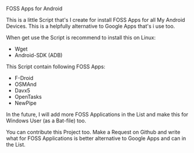 FOSS Apps for Android

This is a little Script that's I create for install FOSS Apps for all My Android Devices.
This is a helpfully alternative to Google Apps that's i use too.

When get use the Script is recommend to install this on Linux:
- Wget
- Android-SDK (ADB)

This Script contain following FOSS Apps:
- F-Droid
- OSMAnd
- Davx5
- OpenTasks
- NewPipe

In the future, I will add more FOSS Applications in the List and make this for Windows User (as a Bat-file) too.

You can contribute this Project too. Make a Request on Github and write what for FOSS Applications is better alternative to Google Apps and can in the List.
